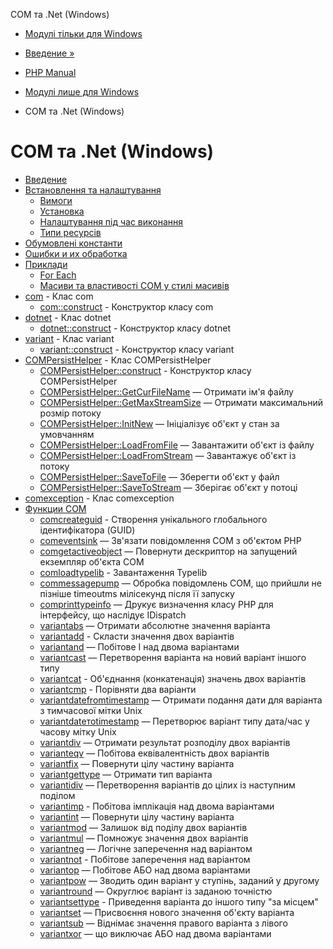 COM та .Net (Windows)

-   [Модулі тільки для Windows](refs.utilspec.windows.md)
    
-   [Введение »](intro.com.md)
    
-   [PHP Manual](index.md)
    
-   [Модулі лише для Windows](refs.utilspec.windows.md)
    
-   COM та .Net (Windows)
    

# COM та .Net (Windows)

-   [Введение](intro.com.md)
-   [Встановлення та налаштування](com.setup.md)
    -   [Вимоги](com.requirements.md)
    -   [Установка](com.installation.md)
    -   [Налаштування під час виконання](com.configuration.md)
    -   [Типи ресурсів](com.resources.md)
-   [Обумовлені константи](com.constants.md)
-   [Ошибки и их обработка](com.error-handling.html)
-   [Приклади](com.examples.md)
    -   [For Each](com.examples.foreach.md)
    -   [Масиви та властивості COM у стилі масивів](com.examples.arrays.md)
-   [com](class.com.md) - Клас com
    -   [com::construct](com.construct.md) - Конструктор класу com
-   [dotnet](class.dotnet.md) - Клас dotnet
    -   [dotnet::construct](dotnet.construct.md) - Конструктор класу dotnet
-   [variant](class.variant.md) - Клас variant
    -   [variant::construct](variant.construct.md) - Конструктор класу variant
-   [COMPersistHelper](class.compersisthelper.md) - Клас COMPersistHelper
    -   [COMPersistHelper::construct](compersisthelper.construct.md) - Конструктор класу COMPersistHelper
    -   [COMPersistHelper::GetCurFileName](compersisthelper.getcurfilename.md) — Отримати ім'я файлу
    -   [COMPersistHelper::GetMaxStreamSize](compersisthelper.getmaxstreamsize.md) — Отримати максимальний розмір потоку
    -   [COMPersistHelper::InitNew](compersisthelper.initnew.md) — Ініціалізує об'єкт у стан за умовчанням
    -   [COMPersistHelper::LoadFromFile](compersisthelper.loadfromfile.md) — Завантажити об'єкт із файлу
    -   [COMPersistHelper::LoadFromStream](compersisthelper.loadfromstream.md) — Завантажує об'єкт із потоку
    -   [COMPersistHelper::SaveToFile](compersisthelper.savetofile.md) — Зберегти об'єкт у файл
    -   [COMPersistHelper::SaveToStream](compersisthelper.savetostream.md) — Зберігає об'єкт у потоці
-   [comexception](class.com-exception.html) - Клас comexception
-   [Функции COM](ref.com.md)
    -   [comcreateguid](function.com-create-guid.html) - Створення унікального глобального ідентифікатора (GUID)
    -   [comeventsink](function.com-event-sink.html) — Зв'язати повідомлення COM з об'єктом PHP
    -   [comgetactiveobject](function.com-get-active-object.html) — Повернути дескриптор на запущений екземпляр об'єкта COM
    -   [comloadtypelib](function.com-load-typelib.html) - Завантаження Typelib
    -   [commessagepump](function.com-message-pump.html) — Обробка повідомлень COM, що прийшли не пізніше timeoutms мілісекунд після її запуску
    -   [comprinttypeinfo](function.com-print-typeinfo.html) — Друкує визначення класу PHP для інтерфейсу, що наслідує IDispatch
    -   [variantabs](function.variant-abs.html) — Отримати абсолютне значення варіанта
    -   [variantadd](function.variant-add.html) - Скласти значення двох варіантів
    -   [variantand](function.variant-and.html) — Побітове І над двома варіантами
    -   [variantcast](function.variant-cast.html) — Перетворення варіанта на новий варіант іншого типу
    -   [variantcat](function.variant-cat.html) - Об'єднання (конкатенація) значень двох варіантів
    -   [variantcmp](function.variant-cmp.html) - Порівняти два варіанти
    -   [variantdatefromtimestamp](function.variant-date-from-timestamp.html) — Отримати подання дати для варіанта з тимчасової мітки Unix
    -   [variantdateтоtimestamp](function.variant-date-to-timestamp.html) — Перетворює варіант типу дата/час у часову мітку Unix
    -   [variantdiv](function.variant-div.html) — Отримати результат розподілу двох варіантів
    -   [varianteqv](function.variant-eqv.html) — Побітова еквівалентність двох варіантів
    -   [variantfix](function.variant-fix.html) — Повернути цілу частину варіанта
    -   [variantgettype](function.variant-get-type.html) — Отримати тип варіанта
    -   [variantidiv](function.variant-idiv.html) — Перетворення варіантів до цілих із наступним поділом
    -   [variantimp](function.variant-imp.html) - Побітова імплікація над двома варіантами
    -   [variantint](function.variant-int.html) — Повернути цілу частину варіанта
    -   [variantmod](function.variant-mod.html) — Залишок від поділу двох варіантів
    -   [variantmul](function.variant-mul.html) — Помножує значення двох варіантів
    -   [variantneg](function.variant-neg.html) — Логічне заперечення над варіантом
    -   [variantnot](function.variant-not.html) - Побітове заперечення над варіантом
    -   [variantор](function.variant-or.html) — Побітове АБО над двома варіантами
    -   [variantpow](function.variant-pow.html) — Зводить один варіант у ступінь, заданий у другому
    -   [variantround](function.variant-round.html) — Округлює варіант із заданою точністю
    -   [variantsettype](function.variant-set-type.html) - Приведення варіанта до іншого типу "за місцем"
    -   [variantset](function.variant-set.html) — Присвоєння нового значення об'єкту варіанта
    -   [variantsub](function.variant-sub.html) — Віднімає значення правого варіанта з лівого
    -   [variantxor](function.variant-xor.html) — що виключає АБО над двома варіантами